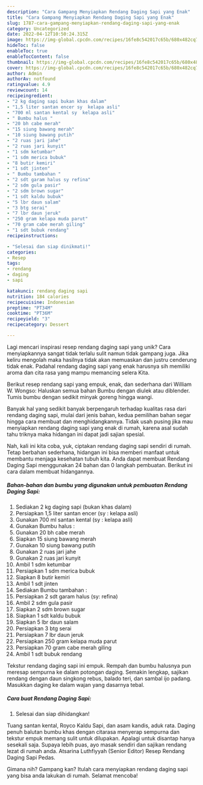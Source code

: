 ```yaml
---
description: "Cara Gampang Menyiapkan Rendang Daging Sapi yang Enak"
title: "Cara Gampang Menyiapkan Rendang Daging Sapi yang Enak"
slug: 1787-cara-gampang-menyiapkan-rendang-daging-sapi-yang-enak
category: Uncategorized
date: 2022-04-12T10:50:24.315Z
image: https://img-global.cpcdn.com/recipes/16fe8c542017c65b/680x482cq70/rendang-daging-sapi-foto-resep-utama.jpg
hideToc: false
enableToc: true
enableTocContent: false
thumbnail: https://img-global.cpcdn.com/recipes/16fe8c542017c65b/680x482cq70/rendang-daging-sapi-foto-resep-utama.jpg
cover: https://img-global.cpcdn.com/recipes/16fe8c542017c65b/680x482cq70/rendang-daging-sapi-foto-resep-utama.jpg
author: Admin
authorAv: notfound
ratingvalue: 4.9
reviewcount: 14
recipeingredient:
- "2 kg daging sapi bukan khas dalam"
- "1,5 liter santan encer sy  kelapa asli"
- "700 ml santan kental sy  kelapa asli"
- " Bumbu halus "
- "20 bh cabe merah"
- "15 siung bawang merah"
- "10 siung bawang putih"
- "2 ruas jari jahe"
- "2 ruas jari kunyit"
- "1 sdm ketumbar"
- "1 sdm merica bubuk"
- "8 butir kemiri"
- "1 sdt jinten"
- " Bumbu tambahan "
- "2 sdt garam halus sy refina"
- "2 sdm gula pasir"
- "2 sdm brown sugar"
- "1 sdt kaldu bubuk"
- "5 lbr daun salam"
- "3 btg serai"
- "7 lbr daun jeruk"
- "250 gram kelapa muda parut"
- "70 gram cabe merah giling"
- "1 sdt bubuk rendang"
recipeinstructions:

- "Selesai dan siap dinikmati!"
categories:
- Resep
tags:
- rendang
- daging
- sapi

katakunci: rendang daging sapi 
nutrition: 184 calories
recipecuisine: Indonesian
preptime: "PT34M"
cooktime: "PT36M"
recipeyield: "3"
recipecategory: Dessert

---
```





Lagi mencari inspirasi resep rendang daging sapi yang unik? Cara menyiapkannya sangat tidak terlalu sulit namun tidak gampang juga. Jika keliru mengolah maka hasilnya tidak akan memuaskan dan justru cenderung tidak enak. Padahal rendang daging sapi yang enak harusnya sih memiliki aroma dan cita rasa yang mampu memancing selera Kita.





Berikut resep rendang sapi yang empuk, enak, dan sederhana dari William W. Wongso: Haluskan semua bahan Bumbu dengan diulek atau diblender. Tumis bumbu dengan sedikit minyak goreng hingga wangi.

Banyak hal yang sedikit banyak berpengaruh terhadap kualitas rasa dari rendang daging sapi, mulai dari jenis bahan, kedua pemilihan bahan segar hingga cara membuat dan menghidangkannya. Tidak usah pusing jika mau menyiapkan rendang daging sapi yang enak di rumah, karena asal sudah tahu triknya maka hidangan ini dapat jadi sajian spesial.






Nah, kali ini kita coba, yuk, ciptakan rendang daging sapi sendiri di rumah. Tetap berbahan sederhana, hidangan ini bisa memberi manfaat untuk membantu menjaga kesehatan tubuh kita. Anda dapat membuat Rendang Daging Sapi menggunakan 24 bahan dan 0 langkah pembuatan. Berikut ini cara dalam membuat hidangannya.

<!--inarticleads1-->

##### Bahan-bahan dan bumbu yang digunakan untuk pembuatan Rendang Daging Sapi:

1. Sediakan 2 kg daging sapi (bukan khas dalam)
1. Persiapkan 1,5 liter santan encer (sy : kelapa asli)
1. Gunakan 700 ml santan kental (sy : kelapa asli)
1. Gunakan  Bumbu halus :
1. Gunakan 20 bh cabe merah
1. Siapkan 15 siung bawang merah
1. Gunakan 10 siung bawang putih
1. Gunakan 2 ruas jari jahe
1. Gunakan 2 ruas jari kunyit
1. Ambil 1 sdm ketumbar
1. Persiapkan 1 sdm merica bubuk
1. Siapkan 8 butir kemiri
1. Ambil 1 sdt jinten
1. Sediakan  Bumbu tambahan :
1. Persiapkan 2 sdt garam halus (sy: refina)
1. Ambil 2 sdm gula pasir
1. Siapkan 2 sdm brown sugar
1. Siapkan 1 sdt kaldu bubuk
1. Siapkan 5 lbr daun salam
1. Persiapkan 3 btg serai
1. Persiapkan 7 lbr daun jeruk
1. Persiapkan 250 gram kelapa muda parut
1. Persiapkan 70 gram cabe merah giling
1. Ambil 1 sdt bubuk rendang


Tekstur rendang daging sapi ini empuk. Rempah dan bumbu halusnya pun meresap sempurna ke dalam potongan daging. Semakin lengkap, sajikan rendang dengan daun singkong rebus, balado teri, dan sambal ijo padang. Masukkan daging ke dalam wajan yang dasarnya tebal. 

<!--inarticleads2-->

##### Cara buat Rendang Daging Sapi:


1. Selesai dan siap dihidangkan!

Tuang santan kental, Royco Kaldu Sapi, dan asam kandis, aduk rata. Daging penuh balutan bumbu khas dengan citarasa menyerap sempurna dan tekstur empuk memang sulit untuk dilupakan. Apalagi untuk disantap hanya sesekali saja. Supaya lebih puas, ayo masak sendiri dan sajikan rendang lezat di rumah anda. Atsarina Luthfiyyah (Senior Editor) Resep Rendang Daging Sapi Pedas. 

Gimana nih? Gampang kan? Itulah cara menyiapkan rendang daging sapi yang bisa anda lakukan di rumah. Selamat mencoba!
